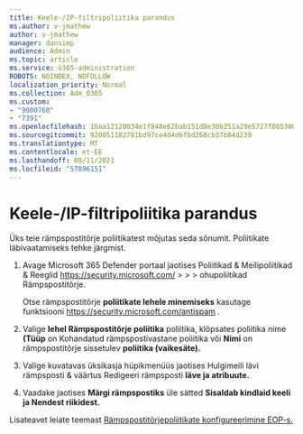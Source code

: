 ```yaml
---
title: Keele-/IP-filtripoliitika parandus
ms.author: v-jmathew
author: v-jmathew
manager: dansimp
audience: Admin
ms.topic: article
ms.service: o365-administration
ROBOTS: NOINDEX, NOFOLLOW
localization_priority: Normal
ms.collection: Adm_O365
ms.custom:
- "9000760"
- "7391"
ms.openlocfilehash: 16aa12120034e1f848e62bab151d8e30b251a29e5727f085300d74ca7b49ca52
ms.sourcegitcommit: 920051182781bd97ce4d4d6fbd268cb37b84d239
ms.translationtype: MT
ms.contentlocale: et-EE
ms.lasthandoff: 08/11/2021
ms.locfileid: "57896151"
---
```

# <a name="fix-languageip-filter-policy"></a>Keele-/IP-filtripoliitika parandus

Üks teie rämpspostitõrje poliitikatest mõjutas seda sõnumit. Poliitikate läbivaatamiseks tehke järgmist.

1. Avage Microsoft 365 Defender portaal jaotises Poliitikad & Meilipoliitikad & Reeglid <https://security.microsoft.com/>  \>  \>  \>  ohupoliitikad Rämpspostitõrje. 

   Otse rämpspostitõrje **poliitikate lehele minemiseks** kasutage funktsiooni <https://security.microsoft.com/antispam> .

2. Valige **lehel Rämpspostitõrje poliitika** poliitika, klõpsates poliitika nime **(Tüüp** on  Kohandatud rämpspostivastane poliitika või **Nimi** on rämpspostitõrje sissetulev **poliitika (vaikesäte).**
3. Valige kuvatavas üksikasja hüpikmenüüs jaotises Hulgimeili lävi rämpsposti & väärtus Redigeeri rämpsposti  **läve ja atribuute.**
4. Vaadake jaotises **Märgi rämpspostiks** üle sätted **Sisaldab kindlaid keeli** **ja Nendest riikidest.**

Lisateavet leiate teemast [Rämpspostitõrjepoliitikate konfigureerimine EOP-s.](https://docs.microsoft.com/microsoft-365/security/office-365-security/configure-your-spam-filter-policies)

